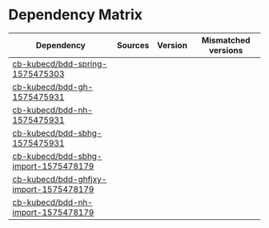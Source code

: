 # Dependency Matrix

Dependency | Sources | Version | Mismatched versions
---------- | ------- | ------- | -------------------
[cb-kubecd/bdd-spring-1575475303](https://github.com/cb-kubecd/bdd-spring-1575475303.git) |  | []() | 
[cb-kubecd/bdd-gh-1575475931](https://github.com/cb-kubecd/bdd-gh-1575475931.git) |  | []() | 
[cb-kubecd/bdd-nh-1575475931](https://github.com/cb-kubecd/bdd-nh-1575475931.git) |  | []() | 
[cb-kubecd/bdd-sbhg-1575475931](https://github.com/cb-kubecd/bdd-sbhg-1575475931.git) |  | []() | 
[cb-kubecd/bdd-sbhg-import-1575478179](https://github.com/cb-kubecd/bdd-sbhg-import-1575478179.git) |  | []() | 
[cb-kubecd/bdd-ghfjxy-import-1575478179](https://github.com/cb-kubecd/bdd-ghfjxy-import-1575478179.git) |  | []() | 
[cb-kubecd/bdd-nh-import-1575478179](https://github.com/cb-kubecd/bdd-nh-import-1575478179.git) |  | []() | 
